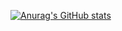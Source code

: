 [![Anurag's GitHub stats](https://github-readme-stats.vercel.app/api?username=Horst-12309&theme=dark)](https://github.com/anuraghazra/github-readme-stats)
